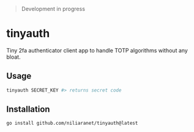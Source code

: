 > Development in progress
# tinyauth
Tiny 2fa authenticator client app
to handle TOTP algorithms without any bloat.

## Usage
```bash
tinyauth SECRET_KEY #> returns secret code
```

## Installation
```bash
go install github.com/niliaranet/tinyauth@latest
```

